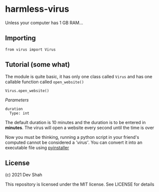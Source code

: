 # harmless-virus
Unless your computer has 1 GB RAM...

## Importing
`from virus import Virus`

## Tutorial (some what)
The module is quite basic, it has only one class called `Virus` and has one callable function called `open_website()`

`Virus.open_website()`

*Parameters*
```
duration
  Type: int
```

The default duration is 10 minutes and the duration is to be entered in **minutes**. The virus will open a website every second until the time is over

Now you must be thinking, running a python script in your friend's computed cannot be considered a *'virus'*. You can convert it into an executable file using [pyinstaller](https://pypi.org/project/pyinstaller/)

## License
(c) 2021 Dev Shah

This repository is licensed under the MIT license. See LICENSE for details
